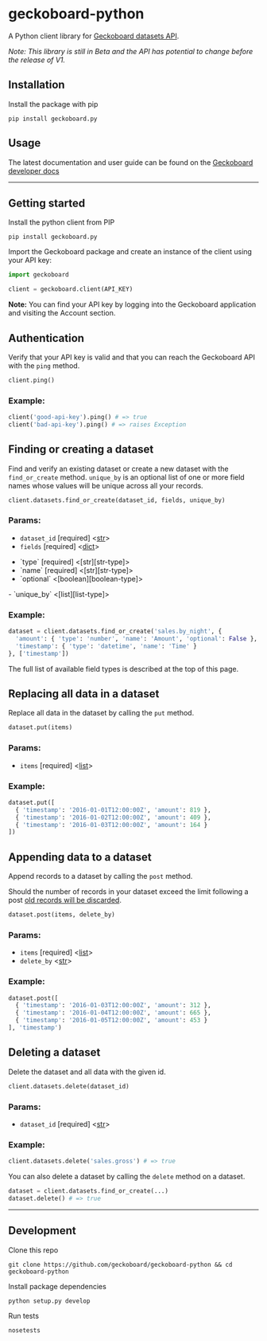 # geckoboard-python

A Python client library for [Geckoboard datasets API](https://developer.geckoboard.com/api-reference/).

*Note: This library is still in Beta and the API has potential to change before the release of V1.*

## Installation

Install the package with pip

```
pip install geckoboard.py
```

## Usage

The latest documentation and user guide can be found on the [Geckoboard developer docs](https://developer.geckoboard.com/api-reference/python/)

---

## Getting started

Install the python client from PIP

```
pip install geckoboard.py
```

Import the Geckoboard package and create an instance of the client using your API key:

```python
import geckoboard

client = geckoboard.client(API_KEY)
```

**Note:** You can find your API key by logging into the Geckoboard application and visiting the Account section.

## Authentication

Verify that your API key is valid and that you can reach the Geckoboard API with the `ping` method.

```python
client.ping()
```

### Example:

```python
client('good-api-key').ping() # => true
client('bad-api-key').ping() # => raises Exception
```

## Finding or creating a dataset

Find and verify an existing dataset or create a new dataset with the `find_or_create` method. `unique_by` is an optional list of one or more field names whose values will be unique across all your records.

```python
client.datasets.find_or_create(dataset_id, fields, unique_by)
```

### Params:
- `dataset_id` [required] <[str][str-type]>
- `fields` [required] <[dict][dict-type]>
<ul>
<li>`type` [required] <[str][str-type]></li>
<li>`name` [required] <[str][str-type]></li>
<li>`optional` <[boolean][boolean-type]></li>
</ul>
- `unique_by` <[list][list-type]>

### Example:

```python
dataset = client.datasets.find_or_create('sales.by_night', {
  'amount': { 'type': 'number', 'name': 'Amount', 'optional': False },
  'timestamp': { 'type': 'datetime', 'name': 'Time' }
}, ['timestamp'])
```

The full list of available field types is described at the top of this page.

## Replacing all data in a dataset

Replace all data in the dataset by calling the `put` method.

```python
dataset.put(items)
```

### Params:

- `items` [required] <[list][list-type]>

### Example:

```python
dataset.put([
  { 'timestamp': '2016-01-01T12:00:00Z', 'amount': 819 },
  { 'timestamp': '2016-01-02T12:00:00Z', 'amount': 409 },
  { 'timestamp': '2016-01-03T12:00:00Z', 'amount': 164 }
])
```

## Appending data to a dataset

Append records to a dataset by calling the `post` method.

Should the number of records in your dataset exceed the limit following a post [old records will be discarded](#record-count-limit).

```python
dataset.post(items, delete_by)
```

### Params:
- `items` [required] <[list][list-type]>
- `delete_by` <[str][str-type]>

### Example:

```python
dataset.post([
  { 'timestamp': '2016-01-03T12:00:00Z', 'amount': 312 },
  { 'timestamp': '2016-01-04T12:00:00Z', 'amount': 665 },
  { 'timestamp': '2016-01-05T12:00:00Z', 'amount': 453 }
], 'timestamp')
```

## Deleting a dataset

Delete the dataset and all data with the given id.

```python
client.datasets.delete(dataset_id)
```

### Params:
- `dataset_id` [required] <[str][str-type]>

### Example:

```python
client.datasets.delete('sales.gross') # => true
```

You can also delete a dataset by calling the `delete` method on a dataset.

```python
dataset = client.datasets.find_or_create(...)
dataset.delete() # => true
```

[boolean-type]: https://docs.python.org/2/library/stdtypes.html#boolean-values
[str-type]: https://docs.python.org/2/library/stdtypes.html#sequence-types-str-unicode-list-tuple-bytearray-buffer-xrange
[dict-type]: https://docs.python.org/2/library/stdtypes.html#mapping-types-dict
[list-type]: https://docs.python.org/2/library/stdtypes.html#sequence-types-str-unicode-list-tuple-bytearray-buffer-xrange

---

## Development

Clone this repo
```
git clone https://github.com/geckoboard/geckoboard-python && cd geckoboard-python
```

Install package dependencies
```
python setup.py develop
```

Run tests
```
nosetests
```


